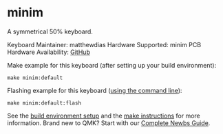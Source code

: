 # minim

A symmetrical 50% keyboard.

Keyboard Maintainer: matthewdias
Hardware Supported: minim PCB  
Hardware Availability: [GitHub](https://github.com/matthewdias/minim)

Make example for this keyboard (after setting up your build environment):

    make minim:default

Flashing example for this keyboard ([using the command line](https://docs.qmk.fm/#/newbs_flashing?id=flash-your-keyboard-from-the-command-line)):

    make minim:default:flash

See the [build environment setup](https://docs.qmk.fm/#/getting_started_build_tools) and the [make instructions](https://docs.qmk.fm/#/getting_started_make_guide) for more information. Brand new to QMK? Start with our [Complete Newbs Guide](https://docs.qmk.fm/#/newbs).
